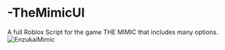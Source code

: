 # -TheMimicUI
A full Roblox Script for the game THE MIMIC that includes many options.
![EnzukaiMimic](https://github.com/Xxxsusx/-TheMimicUI/assets/105179663/6b57c796-d0c2-4f6b-b796-3d7b5b21d540)
